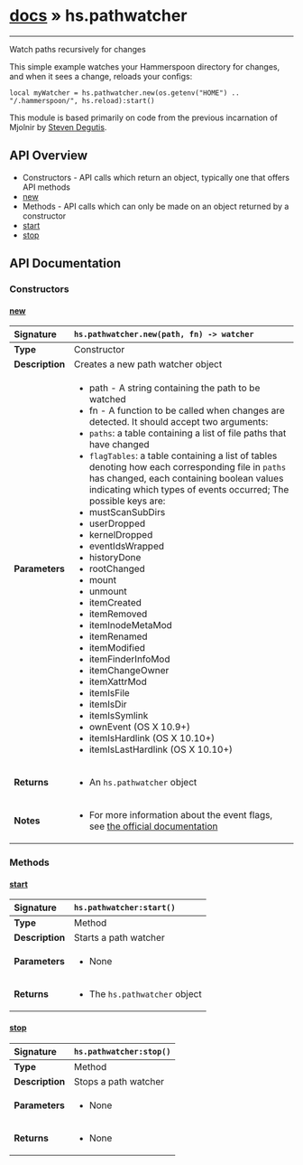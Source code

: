# [docs](index.md) » hs.pathwatcher
---

Watch paths recursively for changes

This simple example watches your Hammerspoon directory for changes, and when it sees a change, reloads your configs:

    local myWatcher = hs.pathwatcher.new(os.getenv("HOME") .. "/.hammerspoon/", hs.reload):start()

This module is based primarily on code from the previous incarnation of Mjolnir by [Steven Degutis](https://github.com/sdegutis/).

## API Overview
* Constructors - API calls which return an object, typically one that offers API methods
 * [new](#new)
* Methods - API calls which can only be made on an object returned by a constructor
 * [start](#start)
 * [stop](#stop)

## API Documentation

### Constructors

#### [new](#new)
| <span style="float: left;">**Signature**</span> | <span style="float: left;">`hs.pathwatcher.new(path, fn) -> watcher` </span>                                                          |
| -----------------------------------------------------|---------------------------------------------------------------------------------------------------------|
| **Type**                                             | Constructor                                                                                         |
| **Description**                                      | Creates a new path watcher object                                                                                         |
| **Parameters**                                       | <ul><li>path - A string containing the path to be watched</li><li>fn - A function to be called when changes are detected. It should accept two arguments:</li><li>  `paths`: a table containing a list of file paths that have changed</li><li>  `flagTables`: a table containing a list of tables denoting how each corresponding file in `paths` has changed, each containing boolean values indicating which types of events occurred; The possible keys are:</li><li>    mustScanSubDirs</li><li>    userDropped</li><li>    kernelDropped</li><li>    eventIdsWrapped</li><li>    historyDone</li><li>    rootChanged</li><li>    mount</li><li>    unmount</li><li>    itemCreated</li><li>    itemRemoved</li><li>    itemInodeMetaMod</li><li>    itemRenamed</li><li>    itemModified</li><li>    itemFinderInfoMod</li><li>    itemChangeOwner</li><li>    itemXattrMod</li><li>    itemIsFile</li><li>    itemIsDir</li><li>    itemIsSymlink</li><li>    ownEvent (OS X 10.9+)</li><li>    itemIsHardlink (OS X 10.10+)</li><li>    itemIsLastHardlink (OS X 10.10+)</li></ul> |
| **Returns**                                          | <ul><li>An `hs.pathwatcher` object</li></ul>          |
| **Notes**                                            | <ul><li>For more information about the event flags, see [the official documentation](https://developer.apple.com/reference/coreservices/1455361-fseventstreameventflags/)</li></ul>                |

### Methods

#### [start](#start)
| <span style="float: left;">**Signature**</span> | <span style="float: left;">`hs.pathwatcher:start()` </span>                                                          |
| -----------------------------------------------------|---------------------------------------------------------------------------------------------------------|
| **Type**                                             | Method                                                                                         |
| **Description**                                      | Starts a path watcher                                                                                         |
| **Parameters**                                       | <ul><li>None</li></ul> |
| **Returns**                                          | <ul><li>The `hs.pathwatcher` object</li></ul>          |

#### [stop](#stop)
| <span style="float: left;">**Signature**</span> | <span style="float: left;">`hs.pathwatcher:stop()` </span>                                                          |
| -----------------------------------------------------|---------------------------------------------------------------------------------------------------------|
| **Type**                                             | Method                                                                                         |
| **Description**                                      | Stops a path watcher                                                                                         |
| **Parameters**                                       | <ul><li>None</li></ul> |
| **Returns**                                          | <ul><li>None</li></ul>          |

